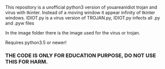 This repository is a unofficial python3 version of youareanidiot trojan and virus with tkinter. Instead of a moving window it appear infinity of tkinter windows. IDIOT.py is a virus version of TROJAN.py, IDIOT.py infects all .py and .pyw files

In the image folder there is the image used for the virus or trojan.

Requires python3.5 or newer!

### THE CODE IS ONLY FOR EDUCATION PURPOSE, DO NOT USE THIS FOR HARM.

